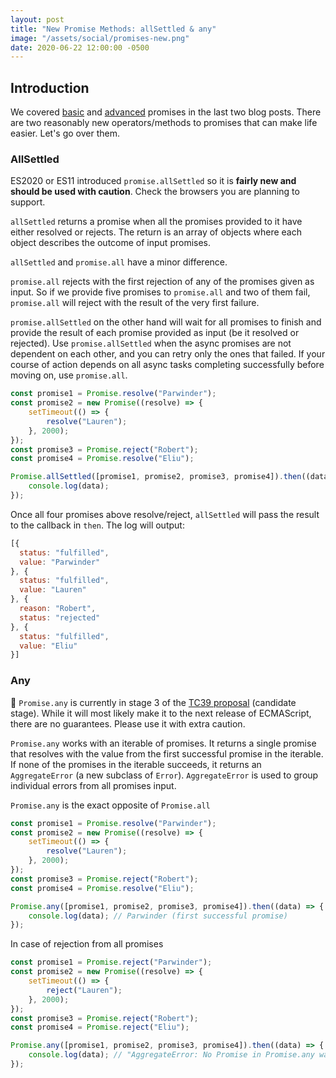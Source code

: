 ```yaml
---
layout: post
title: "New Promise Methods: allSettled & any"
image: "/assets/social/promises-new.png"
date: 2020-06-22 12:00:00 -0500
---
```


## Introduction

We covered [basic](https://bhagat.me/blog/2020/06/20/basics-of-promises.html) and [advanced](https://bhagat.me/blog/2020/06/21/advanced-promises-chaining-error-handling.html) promises in the last two blog posts. There are two reasonably new operators/methods to promises that can make life easier. Let's go over them.

### AllSettled

ES2020 or ES11 introduced `promise.allSettled` so it is **fairly new and should be used with caution**. Check the browsers you are planning to support.

`allSettled` returns a promise when all the promises provided to it have either resolved or rejects. The return is an array of objects where each object describes the outcome of input promises.

`allSettled` and `promise.all` have a minor difference.

`promise.all` rejects with the first rejection of any of the promises given as input. So if we provide five promises to `promise.all` and two of them fail, `promise.all` will reject with the result of the very first failure.

`promise.allSettled` on the other hand will wait for all promises to finish and provide the result of each promise provided as input (be it resolved or rejected). Use `promise.allSettled` when the async promises are not dependent on each other, and you can retry only the ones that failed. If your course of action depends on all async tasks completing successfully before moving on, use `promise.all`.

```javascript
const promise1 = Promise.resolve("Parwinder");
const promise2 = new Promise((resolve) => {
    setTimeout(() => {
        resolve("Lauren");
    }, 2000);
});
const promise3 = Promise.reject("Robert");
const promise4 = Promise.resolve("Eliu");

Promise.allSettled([promise1, promise2, promise3, promise4]).then((data) => {
    console.log(data);
});
```

Once all four promises above resolve/reject, `allSettled` will pass the result to the callback in `then`. The log will output:

```javascript
[{
  status: "fulfilled",
  value: "Parwinder"
}, {
  status: "fulfilled",
  value: "Lauren"
}, {
  reason: "Robert",
  status: "rejected"
}, {
  status: "fulfilled",
  value: "Eliu"
}]
```

### Any

🚨 `Promise.any` is currently in stage 3 of the [TC39 proposal](https://github.com/tc39/proposal-promise-any) (candidate stage). While it will most likely make it to the next release of ECMAScript, there are no guarantees. Please use it with extra caution.

`Promise.any` works with an iterable of promises. It returns a single promise that resolves with the value from the first successful promise in the iterable. If none of the promises in the iterable succeeds, it returns an `AggregateError` (a new subclass of `Error`). `AggregateError` is used to group individual errors from all promises input.

`Promise.any` is the exact opposite of `Promise.all`

```javascript
const promise1 = Promise.resolve("Parwinder");
const promise2 = new Promise((resolve) => {
    setTimeout(() => {
        resolve("Lauren");
    }, 2000);
});
const promise3 = Promise.reject("Robert");
const promise4 = Promise.resolve("Eliu");

Promise.any([promise1, promise2, promise3, promise4]).then((data) => {
    console.log(data); // Parwinder (first successful promise)
});
```

In case of rejection from all promises

```javascript
const promise1 = Promise.reject("Parwinder");
const promise2 = new Promise((resolve) => {
    setTimeout(() => {
        reject("Lauren");
    }, 2000);
});
const promise3 = Promise.reject("Robert");
const promise4 = Promise.reject("Eliu");

Promise.any([promise1, promise2, promise3, promise4]).then((data) => {
    console.log(data); // "AggregateError: No Promise in Promise.any was resolved"
});
```
